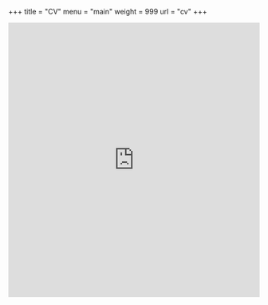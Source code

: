 +++
title = "CV"
menu = "main"
weight = 999
url = "cv"
+++


<iframe src="https://uwmadison.app.box.com/embed/s/izkczuwrsagrdtlavzzf89t1rnn7ma9t" width="100%" height="550" frameborder="0" allowfullscreen webkitallowfullscreen msallowfullscreen></iframe>

